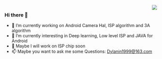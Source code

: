 <img align="right" src="https://github-readme-stats.vercel.app/api?username=Dylanin1999&show_icons=true&icon_color=CE1D2D&text_color=718096&bg_color=ffffff&hide_title=true" />

### Hi there 👋

<!--**Dylanin1999/Dylanin1999** is a ✨ _special_ ✨ repository because its `README.md` (this file) appears on your GitHub profile.

Here are some ideas to get you started:-->

- 🔭 I’m currently working on Android Camera Hal, ISP algorithm and 3A algorithm
- 🌱 I’m currently interesting in Deep learning, Low level ISP and JAVA for Android
- 🤔 Maybe I will work on ISP chip soon
- 📫 Maybe you want to ask me some Questions: Dylanin1999@163.com

